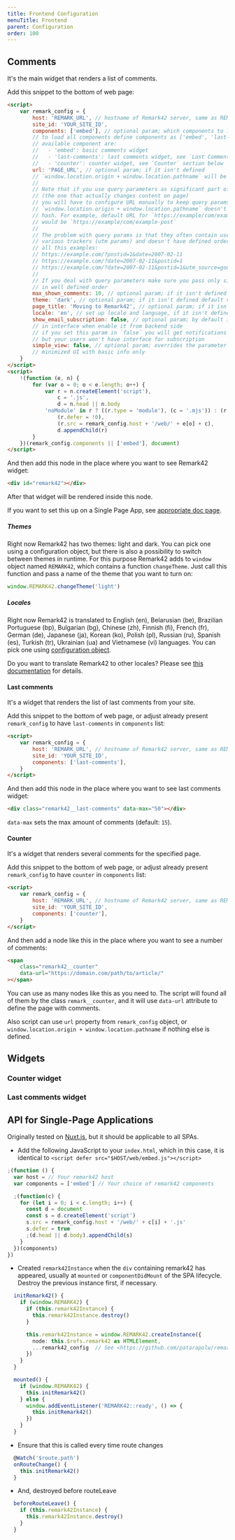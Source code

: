 ```yaml
---
title: Frontend Configuration
menuTitle: Frontend
parent: Configuration
order: 100
---
```


## Comments

It's the main widget that renders a list of comments.

Add this snippet to the bottom of web page:

```html
<script>
	var remark_config = {
		host: 'REMARK_URL', // hostname of Remark42 server, same as REMARK_URL in backend config, e.g. "https://demo.remark42.com"
		site_id: 'YOUR_SITE_ID',
		components: ['embed'], // optional param; which components to load. default to ["embed"]
		// to load all components define components as ['embed', 'last-comments', 'counter']
		// available component are:
		//   - 'embed': basic comments widget
		//   - 'last-comments': last comments widget, see `Last Comments` section below
		//   - 'counter': counter widget, see `Counter` section below
		url: 'PAGE_URL', // optional param; if it isn't defined
		// `window.location.origin + window.location.pathname` will be used
		//
		// Note that if you use query parameters as significant part of URL
		// (the one that actually changes content on page)
		// you will have to configure URL manually to keep query params, as
		// `window.location.origin + window.location.pathname` doesn't contain query params and
		// hash. For example, default URL for `https://example/com/example-post?id=1#hash`
		// would be `https://example/com/example-post`
		//
		// The problem with query params is that they often contain useless params added by
		// various trackers (utm params) and doesn't have defined order, so Remark42 treats differently
		// all this examples:
		// https://example.com/?postid=1&date=2007-02-11
		// https://example.com/?date=2007-02-11&postid=1
		// https://example.com/?date=2007-02-11&postid=1&utm_source=google
		//
		// If you deal with query parameters make sure you pass only significant part of it
		// in well defined order
		max_shown_comments: 10, // optional param; if it isn't defined default value (15) will be used
		theme: 'dark', // optional param; if it isn't defined default value ('light') will be used
		page_title: 'Moving to Remark42', // optional param; if it isn't defined `document.title` will be used
		locale: 'en', // set up locale and language, if it isn't defined default value ('en') will be used
		show_email_subscription: false, // optional param; by default it is `true` and you can see email subscription feature
		// in interface when enable it from backend side
		// if you set this param in `false` you will get notifications email notifications as admin
		// but your users won't have interface for subscription
		simple_view: false, // optional param; overrides the parameter from the backend
		// minimized UI with basic info only
	}
</script>
<script>
	!(function (e, n) {
		for (var o = 0; o < e.length; o++) {
			var r = n.createElement('script'),
				c = '.js',
				d = n.head || n.body
			'noModule' in r ? ((r.type = 'module'), (c = '.mjs')) : (r.async = !0),
				(r.defer = !0),
				(r.src = remark_config.host + '/web/' + e[o] + c),
				d.appendChild(r)
		}
	})(remark_config.components || ['embed'], document)
</script>
```

And then add this node in the place where you want to see Remark42 widget:

```html
<div id="remark42"></div>
```

After that widget will be rendered inside this node.

If you want to set this up on a Single Page App, see [appropriate doc page](site/src/docs/configuration/frontend/index.md).

##### Themes

Right now Remark42 has two themes: light and dark. You can pick one using a configuration object, but there is also a possibility to switch between themes in runtime. For this purpose Remark42 adds to `window` object named `REMARK42`, which contains a function `changeTheme`. Just call this function and pass a name of the theme that you want to turn on:

```js
window.REMARK42.changeTheme('light')
```

##### Locales

Right now Remark42 is translated to English (en), Belarusian (be), Brazilian Portuguese (bp), Bulgarian (bg), Chinese (zh), Finnish (fi), French (fr), German (de), Japanese (ja), Korean (ko), Polish (pl), Russian (ru), Spanish (es), Turkish (tr), Ukrainian (ua) and Vietnamese (vi) languages. You can pick one using [configuration object](#setup-on-your-website).

Do you want to translate Remark42 to other locales? Please see [this documentation](site/src/docs/contributing/translations/index.md) for details.

#### Last comments

It's a widget that renders the list of last comments from your site.

Add this snippet to the bottom of web page, or adjust already present `remark_config` to have `last-comments` in `components` list:

```html
<script>
	var remark_config = {
		host: 'REMARK_URL', // hostname of Remark42 server, same as REMARK_URL in backend config, e.g. "https://demo.remark42.com"
		site_id: 'YOUR_SITE_ID',
		components: ['last-comments'],
	}
</script>
```

And then add this node in the place where you want to see last comments widget:

```html
<div class="remark42__last-comments" data-max="50"></div>
```

`data-max` sets the max amount of comments (default: `15`).

#### Counter

It's a widget that renders several comments for the specified page.

Add this snippet to the bottom of web page, or adjust already present `remark_config` to have `counter` in `components` list:

```html
<script>
	var remark_config = {
		host: 'REMARK_URL', // hostname of Remark42 server, same as REMARK_URL in backend config, e.g. "https://demo.remark42.com"
		site_id: 'YOUR_SITE_ID',
		components: ['counter'],
	}
</script>
```

And then add a node like this in the place where you want to see a number of comments:

```html
<span
	class="remark42__counter"
	data-url="https://domain.com/path/to/article/"
></span>
```

You can use as many nodes like this as you need to. The script will found all of them by the class `remark__counter`, and it will use `data-url` attribute to define the page with comments.

Also script can use `url` property from `remark_config` object, or `window.location.origin + window.location.pathname` if nothing else is defined.

## Widgets

### Counter widget

### Last comments widget

## API for Single-Page Applications

Originally tested on [Nuxt.js](https://nuxtjs.org/), but it should be applicable to all SPAs.

- Add the following JavaScript to your `index.html`, which in this case, it is identical to `<script defer src="$HOST/web/embed.js"></script>`

```js
;(function () {
  var host = // Your remark42 host
  var components = ['embed'] // Your choice of remark42 components

  ;(function(c) {
    for (let i = 0; i < c.length; i++) {
      const d = document
      const s = d.createElement('script')
      s.src = remark_config.host + '/web/' + c[i] + '.js'
      s.defer = true
      ;(d.head || d.body).appendChild(s)
    }
  })(components)
})
```

- Created `remark42Instance` when the `div` containing remark42 has appeared, usually at `mounted` or `componentDidMount` of the SPA lifecycle. Destroy the previous instance first, if necessary.

```ts
  initRemark42() {
    if (window.REMARK42) {
      if (this.remark42Instance) {
        this.remark42Instance.destroy()
      }

      this.remark42Instance = window.REMARK42.createInstance({
        node: this.$refs.remark42 as HTMLElement,
        ...remark42_config  // See <https://github.com/patarapolw/remark42#setup-on-your-website>
      })
    }
  }

  mounted() {
    if (window.REMARK42) {
      this.initRemark42()
    } else {
      window.addEventListener('REMARK42::ready', () => {
        this.initRemark42()
      })
    }
  }
```

- Ensure that this is called every time route changes

```ts
  @Watch('$route.path')
  onRouteChange() {
    this.initRemark42()
  }
```

- And, destroyed before routeLeave

```ts
  beforeRouteLeave() {
    if (this.remark42Instance) {
      this.remark42Instance.destroy()
    }
  }
```
